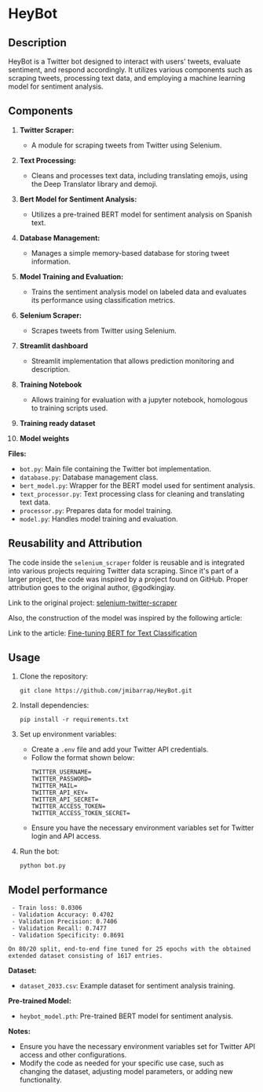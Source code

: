 # HeyBot

## Description

HeyBot is a Twitter bot designed to interact with users' tweets, evaluate sentiment, and respond accordingly. It utilizes various components such as scraping tweets, processing text data, and employing a machine learning model for sentiment analysis.

## Components

1. **Twitter Scraper:**

   - A module for scraping tweets from Twitter using Selenium.

2. **Text Processing:**

   - Cleans and processes text data, including translating emojis, using the Deep Translator library and demoji.

3. **Bert Model for Sentiment Analysis:**

   - Utilizes a pre-trained BERT model for sentiment analysis on Spanish text.

4. **Database Management:**

   - Manages a simple memory-based database for storing tweet information.

5. **Model Training and Evaluation:**

   - Trains the sentiment analysis model on labeled data and evaluates its performance using classification metrics.

6. **Selenium Scraper:**

   - Scrapes tweets from Twitter using Selenium.

7. **Streamlit dashboard**

   - Streamlit implementation that allows prediction monitoring and description.

8. **Training Notebook**

   - Allows training for evaluation with a jupyter notebook, homologous to training scripts used.

9. **Training ready dataset**

10. **Model weights**

**Files:**

- `bot.py`: Main file containing the Twitter bot implementation.
- `database.py`: Database management class.
- `bert_model.py`: Wrapper for the BERT model used for sentiment analysis.
- `text_processor.py`: Text processing class for cleaning and translating text data.
- `processor.py`: Prepares data for model training.
- `model.py`: Handles model training and evaluation.

## Reusability and Attribution

The code inside the `selenium_scraper` folder is reusable and is integrated into various projects requiring Twitter data scraping.
Since it's part of a larger project, the code was inspired by a project found on GitHub. Proper attribution goes to the original author, @godkingjay.

Link to the original project: [selenium-twitter-scraper](https://github.com/godkingjay/selenium-twitter-scraper)

Also, the construction of the model was inspired by the following article:

Link to the article: [Fine-tuning BERT for Text Classification](https://towardsdatascience.com/fine-tuning-bert-for-text-classification-54e7df642894#ec34)


## Usage

1. Clone the repository:

   ```
   git clone https://github.com/jmibarrap/HeyBot.git
   ```

2. Install dependencies:

   ```
   pip install -r requirements.txt
   ```

3. Set up environment variables:
   - Create a `.env` file and add your Twitter API credentials.
   - Follow the format shown below:
      ```
      TWITTER_USERNAME=
      TWITTER_PASSWORD=
      TWITTER_MAIL=
      TWITTER_API_KEY=
      TWITTER_API_SECRET=
      TWITTER_ACCESS_TOKEN=
      TWITTER_ACCESS_TOKEN_SECRET=
      ```
   - Ensure you have the necessary environment variables set for Twitter login and API access.

4. Run the bot:
   ```
   python bot.py
   ```

## Model performance

	 - Train loss: 0.0306
	 - Validation Accuracy: 0.4702
	 - Validation Precision: 0.7406
	 - Validation Recall: 0.7477
	 - Validation Specificity: 0.8691

    On 80/20 split, end-to-end fine tuned for 25 epochs with the obtained extended dataset consisting of 1617 entries. 

**Dataset:**

- `dataset_2033.csv`: Example dataset for sentiment analysis training.

**Pre-trained Model:**

- `heybot_model.pth`: Pre-trained BERT model for sentiment analysis.

**Notes:**

- Ensure you have the necessary environment variables set for Twitter API access and other configurations.
- Modify the code as needed for your specific use case, such as changing the dataset, adjusting model parameters, or adding new functionality.
